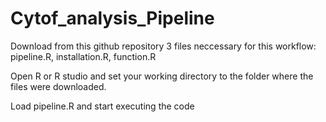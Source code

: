 # Cytof_analysis_Pipeline

Download from this github repository 3 files neccessary for this workflow: 
pipeline.R, 
installation.R, 
function.R 

Open R or R studio and set your working directory to the folder where the files were downloaded.

Load pipeline.R and start executing the code 
